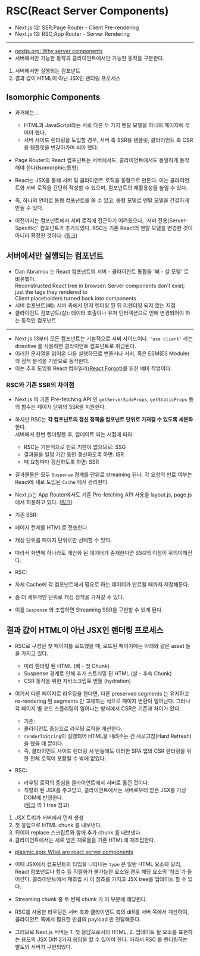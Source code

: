 # RSC(React Server Components)

- Next.js 12: SSR;Page Router - Client Pre-rendering
- Next.js 13: RSC;App Router - Server Rendering

---

- [nextjs.org: Why server components](https://nextjs.org/docs/getting-started/react-essentials#why-server-components)
- 서버에서만 가능한 동작과 클라이언트에서만 가능한 동작을 구분한다.

1. 서버에서만 실행되는 컴포넌트
2. 결과 값이 HTML이 아닌 JSX인 렌더링 프로세스

## Isomorphic Components

- 과거에는...

  - HTML과 JavaScript라는 서로 다른 두 가지 멘탈 모델을 하나의 페이지에 섞어야 했다.
  - 서버 사이드 렌더링을 도입할 경우, 서버 측 SSR용 템플릿, 클라이언트 측 CSR용 템플릿을 번갈아가며 써야 했다.

- Page Router의 React 컴포넌트는 서버에서도, 클라이언트에서도 동일하게 동작해야 한다(Isomorphic;동형).
- React는 JSX를 통해 서버 및 클라이언트 로직을 동형으로 만든다. 이는 클라이언트와 서버 로직을 간단히 작성할 수 있으며, 컴포넌트의 재활용성을 높일 수 있다.
- 즉, 하나의 언어로 동형 컴포넌트를 쓸 수 있고, 동형 모델로 멘탈 모델을 간결하게 만들 수 있다.
- 이전까지는 컴포넌트에서 서버 로직에 접근하기 어려웠으나, '서버 전용(Server-Specific)' 컴포넌트가 추가되었다. RSC는 기존 React의 멘탈 모델을 변경한 것이 아니라 확장한 것이다. ([링크](https://github.com/reactwg/server-components/discussions/4))

## 서버에서만 실행되는 컴포넌트

- Dan Abramov 는 React 컴포넌트의 서버 - 클라이언트 통합을 '뼈 - 살 모델' 로 비유했다.  
  Reconstructed React tree in browser:
  Server components don't exist; just the tags they rendered to  
  Client placeholders turned back into components
- 서버 컴포넌트(뼈): 서버 측에서 먼저 렌더링 된 뒤 리렌더링 되지 않는 지점
- 클라이언트 컴포넌트(살): 데이터 호출이나 유저 인터렉션으로 인해 변경되어야 하는 동적인 컴포넌트

---

- Next.js 13부터 모든 컴포넌트는 기본적으로 서버 사이드이다. `'use client'` 라는 directive 를 사용하면 클라이언트 컴포넌트로 취급된다.
- 이러한 문자열을 읽어온 다음 실행하므로 번들러나 서버, 혹은 ESM(ES Module)의 정적 분석을 기반으로 동작한다.
- 이는 추후 도입될 React 컴파일러([React Forgot](https://react.dev/blog/2022/06/15/react-labs-what-we-have-been-working-on-june-2022#react-compiler))를 위한 예비 작업이다.

### RSC와 기존 SSR의 차이점

- Next.js 의 기존 Pre-fetching API 인 `getServerSideProps`, `getStaticProps` 등의 함수는 페이지 단위의 SSR을 지원한다.
- 하지만 RSC는 **각 컴포넌트의 갱신 정책을 컴포넌트 단위로 가져갈 수 있도록 세분화** 한다.  
  서버에서 한번 렌더링한 후, 업데이트 되는 시점에 따라:

  - RSC는 기본적으로 만료 기한이 없으므로: SSG
  - 결과물을 일정 기간 동안 갱신하도록 하면: ISR
  - 매 요청마다 갱신하도록 하면: SSR

- 결과물들은 모두 `Suspense` 경계를 단위로 streaming 된다. 각 요청의 만료 여부는 React에 새로 도입된 `Cache` 에서 관리한다.
- Next.js는 App Router에서도 기존 Pre-fetching API 사용을 layout.js, page.js 에서 허용하고 있다. ([링크](https://nextjs.org/blog/layouts-rfc#data-fetching))

- 기존 SSR:
- 페이지 전체를 HTML로 전송한다.
- 캐싱 단위를 페이지 단위로만 선택할 수 있다.
- 따라서 화면에 하나라도 개인화 된 데이터가 존재한다면 SSG의 이점이 무의미해진다.

- RSC:
- 자체 Cache에 각 컴포넌트에서 필요로 하는 데이터가 만료될 때까지 저장해둔다.
- 좀 더 세부적인 단위로 캐싱 정책을 가져갈 수 있다.
- 이를 `Suspense` 와 조합하면 Streaming SSR을 구현할 수 있게 된다.

## 결과 값이 HTML이 아닌 JSX인 렌더링 프로세스

- RSC로 구성된 첫 페이지를 로드했을 때, 로드된 페이지에는 아래와 같은 asset 들을 가지고 있다.

  - 미리 렌더링 된 HTML (뼈 - 첫 Chunk)
  - Suspense 경계로 인해 추가 스트리밍 된 HTML (살 - 후속 Chunk)
  - CSR 동작을 위한 자바스크립트 번들 (hydration)

- 여기서 다른 페이지로 라우팅을 한다면, 다른 preserved segments 는 유지하고 re-rendering 된 segments 만 교체하는 식으로 페이지 변환이 일어난다. 그러나 각 페이지 별 코드 스플리팅이 일어나는 방식에서 CSR은 기존과 차이가 있다.

  - 기존:
  - 클라이언트 중심으로 라우팅 로직을 계산한다.
  - `renderToString`이 실행되어 HTML을 내려주는 건 새로고침(Hard Refresh)을 했을 때 뿐이다.
  - 즉, 클라이언트 사이드 렌더링 시 번들에도 이러한 SPA 앱의 CSR 렌더링을 위한 전체 로직이 포함될 수 밖에 없었다.

- RSC:
  - 라우팅 로직의 중심을 클라이언트에서 서버로 옮긴 것이다.
  - 직렬화 된 JSX를 주고받고, 클라이언트에서는 서버로부터 받은 JSX를 가상 DOM에 반영한다.  
    ([링크](https://rsc-parser.vercel.app/) 의 1 tree 참고)

1. JSX 트리가 서버에서 먼저 생성
2. 첫 응답으로 HTML chunk 를 내보낸다.
3. 뒤이어 replace 스크립트와 함께 추가 chunk 를 내보낸다.
4. 클라이언트에서는 새로 받은 재료들을 기존 HTML에 재조립한다.

- [plasmic.app: What are react server components](https://www.plasmic.app/blog/how-react-server-components-work#what-are-react-server-components)
- 이때 JSX에서 컴포넌트의 타입을 나타내는 `type` 은 일반 HTML 요소와 달리, React 컴포넌트나 함수 등 직렬화가 불가능한 요소일 경우 해당 요소의 '참조'가 들어간다. 클라이언트에서 재조립 시 이 참조를 가지고 JSX tree를 업데이트 할 수 있다.
- Streaming chunk 중 두 번째 chunk 가 이 부분에 해당된다.

- RSC를 사용한 라우팅은 서버 측과 클라이언트 측의 diff를 서버 쪽에서 계산하여, 클라이언트 쪽에서 필요한 만큼의 payload 만 전달해준다.
- 그러므로 Next.js 서버는 1. 첫 응답으로서의 HTML, 2. 업데이트 될 요소를 표현하는 용도의 JSX Diff 2가지 응답을 할 수 있어야 한다. 따라서 RSC 를 렌더링하는 별도의 서버가 구현되었다.
